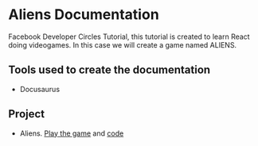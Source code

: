# Aliens Documentation

Facebook Developer Circles Tutorial, this tutorial is created to learn React doing videogames. In this case we will create a game named ALIENS.

## Tools used to create the documentation
- Docusaurus

## Project
- Aliens. [Play the game](https://aliensfbdocs.netlify.app/) and [code](https://github.com/gara501/keyHero)


